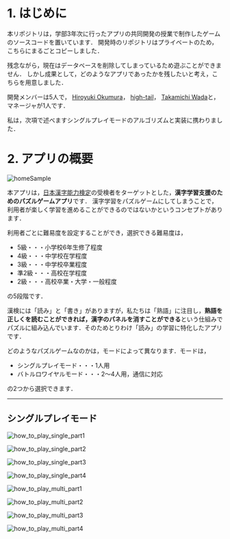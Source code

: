 # 1. はじめに

本リポジトリは，学部3年次に行ったアプリの共同開発の授業で制作したゲームのソースコードを置いています．
開発時のリポジトリはプライベートのため，こちらにまるごとコピーしました．

残念ながら，現在はデータベースを削除してしまっているため遊ぶことができません．
しかし成果として，どのようなアプリであったかを残したいと考え，こちらを用意しました．

開発メンバーは5人で，
[Hiroyuki Okumura](https://github.com/h1royuki229)，
[high-tail](https://github.com/high-tail)，
[Takamichi Wada](https://github.com/wadayamada)と，
マネージャが1人です．

私は，次項で述べますシングルプレイモードのアルゴリズムと実装に携わりました．

# 2. アプリの概要

![homeSample](images/homeSample.png)

本アプリは，[日本漢字能力検定](https://www.kanken.or.jp/kanken/)の受検者をターゲットとした，**漢字学習支援のためのパズルゲームアプリ**です．
漢字学習をパズルゲームにしてしまうことで，利用者が楽しく学習を進めることができるのではないかというコンセプトがあります．

利用者ごとに難易度を設定することができ，選択できる難易度は，

* 5級・・・小学校6年生修了程度
* 4級・・・中学校在学程度
* 3級・・・中学校卒業程度
* 準2級・・・高校在学程度
* 2級・・・高校卒業・大学・一般程度

の5段階です．

漢検には「読み」と「書き」がありますが，私たちは「熟語」に注目し，**熟語を正しくを読むことができれば，漢字のパネルを消すことができる**という仕組みでパズルに組み込んでいます．そのためとりわけ「読み」の学習に特化したアプリです．

どのようなパズルゲームなのかは，モードによって異なります．モードは，

* シングルプレイモード・・・1人用
* バトルロワイヤルモード・・・2～4人用，通信に対応

の2つから選択できます．

***

## シングルプレイモード

![how_to_play_single_part1](images/how_to_play_single_part1.png)

![how_to_play_single_part2](images/how_to_play_single_part2.png)

![how_to_play_single_part3](images/how_to_play_single_part3.png)

![how_to_play_single_part4](images/how_to_play_single_part4.png)

![how_to_play_multi_part1](images/how_to_play_multi_part1.png)

![how_to_play_multi_part2](images/how_to_play_multi_part2.png)

![how_to_play_multi_part3](images/how_to_play_multi_part3.png)

![how_to_play_multi_part4](images/how_to_play_multi_part4.png)

